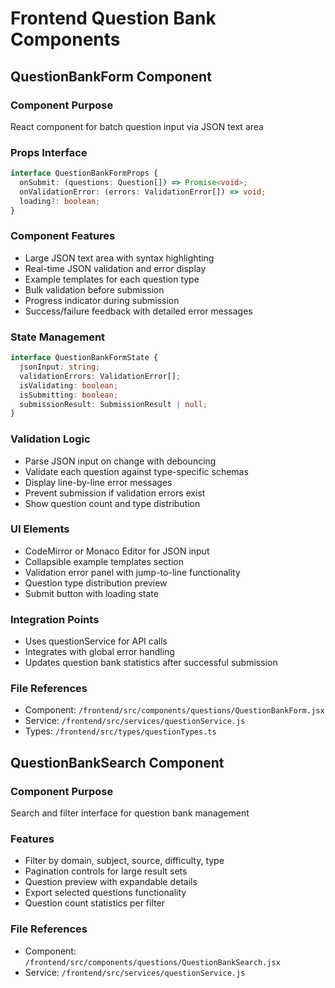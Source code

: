 # Frontend Question Bank Components

## QuestionBankForm Component

### Component Purpose
React component for batch question input via JSON text area

### Props Interface
```typescript
interface QuestionBankFormProps {
  onSubmit: (questions: Question[]) => Promise<void>;
  onValidationError: (errors: ValidationError[]) => void;
  loading?: boolean;
}
```

### Component Features
- Large JSON text area with syntax highlighting
- Real-time JSON validation and error display
- Example templates for each question type
- Bulk validation before submission
- Progress indicator during submission
- Success/failure feedback with detailed error messages

### State Management
```typescript
interface QuestionBankFormState {
  jsonInput: string;
  validationErrors: ValidationError[];
  isValidating: boolean;
  isSubmitting: boolean;
  submissionResult: SubmissionResult | null;
}
```

### Validation Logic
- Parse JSON input on change with debouncing
- Validate each question against type-specific schemas
- Display line-by-line error messages
- Prevent submission if validation errors exist
- Show question count and type distribution

### UI Elements
- CodeMirror or Monaco Editor for JSON input
- Collapsible example templates section
- Validation error panel with jump-to-line functionality
- Question type distribution preview
- Submit button with loading state

### Integration Points
- Uses questionService for API calls
- Integrates with global error handling
- Updates question bank statistics after successful submission

### File References
- Component: `/frontend/src/components/questions/QuestionBankForm.jsx`
- Service: `/frontend/src/services/questionService.js`
- Types: `/frontend/src/types/questionTypes.ts`

## QuestionBankSearch Component

### Component Purpose
Search and filter interface for question bank management

### Features
- Filter by domain, subject, source, difficulty, type
- Pagination controls for large result sets
- Question preview with expandable details
- Export selected questions functionality
- Question count statistics per filter

### File References
- Component: `/frontend/src/components/questions/QuestionBankSearch.jsx`
- Service: `/frontend/src/services/questionService.js`
